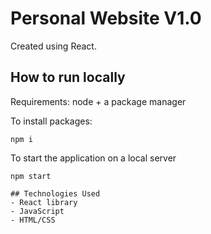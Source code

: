 # Personal Website V1.0

Created using React.


## How to run locally

Requirements: 
node + a package manager

To install packages:

```
npm i
```

To start the application on a local server

```
npm start

## Technologies Used
- React library
- JavaScript
- HTML/CSS
